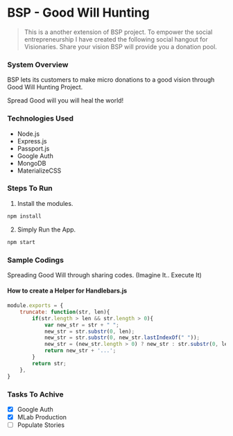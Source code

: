 # BSP - Good Will Hunting

>This is a another extension of BSP project. To empower the social entrepreneurship I have created the following social hangout for Visionaries. Share your vision BSP will provide you a donation pool. 



### System Overview

BSP lets its customers to make micro donations to a good vision through Good Will Hunting Project. 

Spread Good will you will heal the world!

### Technologies Used

* Node.js      
* Express.js
* Passport.js
* Google Auth
* MongoDB
* MaterializeCSS

### Steps To Run

1. Install the modules.
```bash
npm install
```
2. Simply Run the App.
```bash
npm start
```

### Sample Codings

Spreading Good Will through sharing codes. (Imagine It.. Execute It)

#### How to create a Helper for Handlebars.js

```javascript
module.exports = {
    truncate: function(str, len){
        if(str.length > len && str.length > 0){
            var new_str = str + " ";
            new_str = str.substr(0, len);
            new_str = str.substr(0, new_str.lastIndexOf(" "));
            new_str = (new_str.length > 0) ? new_str : str.substr(0, len);
            return new_str + '...';
        }
        return str;
    },
}
```

### Tasks To Achive

* [x] Google Auth
* [x] MLab Production
* [ ] Populate Stories  
